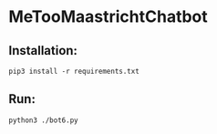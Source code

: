 # MeTooMaastrichtChatbot
## Installation:
```
pip3 install -r requirements.txt
```
## Run:
```
python3 ./bot6.py
```
